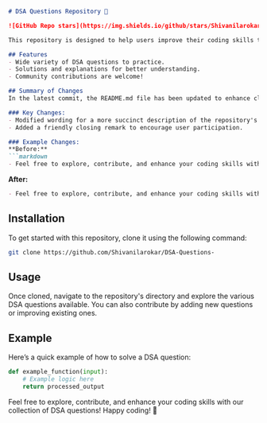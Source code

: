 ```markdown
# DSA Questions Repository 🚀

![GitHub Repo stars](https://img.shields.io/github/stars/Shivanilarokar/DSA-Questions-) ![GitHub last commit](https://img.shields.io/github/last-commit/Shivanilarokar/DSA-Questions-) ![Issues](https://img.shields.io/github/issues/Shivanilarokar/DSA-Questions-)

This repository is designed to help users improve their coding skills through a comprehensive collection of Data Structures and Algorithms (DSA) questions.

## Features
- Wide variety of DSA questions to practice.
- Solutions and explanations for better understanding.
- Community contributions are welcome!

## Summary of Changes
In the latest commit, the README.md file has been updated to enhance clarity and improve user engagement. Notable changes include:

### Key Changes:
- Modified wording for a more succinct description of the repository's purpose.
- Added a friendly closing remark to encourage user participation.

### Example Changes:
**Before:**
```markdown
- Feel free to explore, contribute, and enhance your coding skills with our collection of DSA questions!
```

**After:**
```markdown
- Feel free to explore, contribute, and enhance your coding skills with our collection of DSA questions! Happy coding! 🎉
```

## Installation
To get started with this repository, clone it using the following command:

```bash
git clone https://github.com/Shivanilarokar/DSA-Questions-
```

## Usage
Once cloned, navigate to the repository's directory and explore the various DSA questions available. You can also contribute by adding new questions or improving existing ones.

## Example
Here’s a quick example of how to solve a DSA question:

```python
def example_function(input):
    # Example logic here
    return processed_output
```

Feel free to explore, contribute, and enhance your coding skills with our collection of DSA questions! Happy coding! 🎉
```